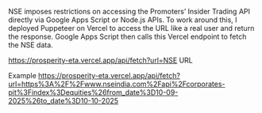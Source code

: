 NSE imposes restrictions on accessing the Promoters’ Insider Trading API directly via Google Apps Script or Node.js APIs. To work around this, I deployed Puppeteer on Vercel to access the URL like a real user and return the response. Google Apps Script then calls this Vercel endpoint to fetch the NSE data.

https://prosperity-eta.vercel.app/api/fetch?url=NSE URL

Example
https://prosperity-eta.vercel.app/api/fetch?url=https%3A%2F%2Fwww.nseindia.com%2Fapi%2Fcorporates-pit%3Findex%3Dequities%26from_date%3D10-09-2025%26to_date%3D10-10-2025
